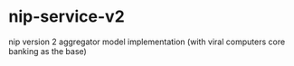 # nip-service-v2
nip version 2 aggregator model implementation (with viral computers core banking as the base)
